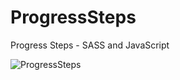 # ProgressSteps
Progress Steps - SASS and JavaScript

![ProgressSteps](https://user-images.githubusercontent.com/58197108/135692909-9d98c653-e49b-4d47-a445-05c81b163c69.png)
